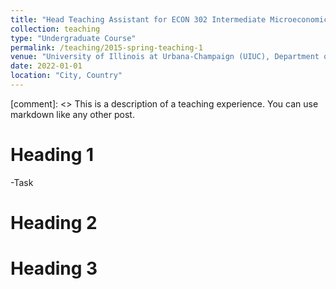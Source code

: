 ```yaml
---
title: "Head Teaching Assistant for ECON 302 Intermediate Microeconomics"
collection: teaching
type: "Undergraduate Course"
permalink: /teaching/2015-spring-teaching-1
venue: "University of Illinois at Urbana-Champaign (UIUC), Department of Economics"
date: 2022-01-01 
location: "City, Country"
---
```


[comment]: <> This is a description of a teaching experience. You can use markdown like any other post.

Heading 1
======
-Task

Heading 2
======

Heading 3
======
